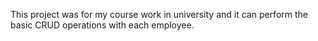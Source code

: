 This project was for my course work in university and it can perform the basic CRUD operations with each employee.
